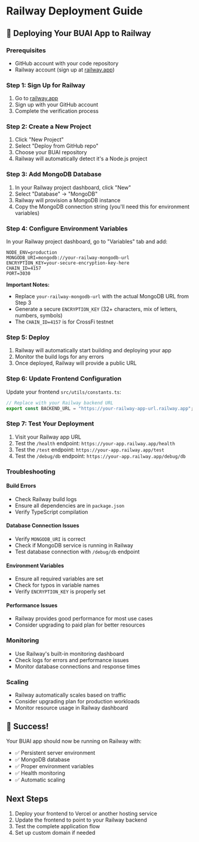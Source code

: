 # Railway Deployment Guide

## 🚀 Deploying Your BUAI App to Railway

### Prerequisites
- GitHub account with your code repository
- Railway account (sign up at [railway.app](https://railway.app))

### Step 1: Sign Up for Railway
1. Go to [railway.app](https://railway.app)
2. Sign up with your GitHub account
3. Complete the verification process

### Step 2: Create a New Project
1. Click "New Project"
2. Select "Deploy from GitHub repo"
3. Choose your BUAI repository
4. Railway will automatically detect it's a Node.js project

### Step 3: Add MongoDB Database
1. In your Railway project dashboard, click "New"
2. Select "Database" → "MongoDB"
3. Railway will provision a MongoDB instance
4. Copy the MongoDB connection string (you'll need this for environment variables)

### Step 4: Configure Environment Variables
In your Railway project dashboard, go to "Variables" tab and add:

```
NODE_ENV=production
MONGODB_URI=mongodb://your-railway-mongodb-url
ENCRYPTION_KEY=your-secure-encryption-key-here
CHAIN_ID=4157
PORT=3030
```

**Important Notes:**
- Replace `your-railway-mongodb-url` with the actual MongoDB URL from Step 3
- Generate a secure `ENCRYPTION_KEY` (32+ characters, mix of letters, numbers, symbols)
- The `CHAIN_ID=4157` is for CrossFi testnet

### Step 5: Deploy
1. Railway will automatically start building and deploying your app
2. Monitor the build logs for any errors
3. Once deployed, Railway will provide a public URL

### Step 6: Update Frontend Configuration
Update your frontend `src/utils/constants.ts`:

```typescript
// Replace with your Railway backend URL
export const BACKEND_URL = "https://your-railway-app-url.railway.app";
```

### Step 7: Test Your Deployment
1. Visit your Railway app URL
2. Test the `/health` endpoint: `https://your-app.railway.app/health`
3. Test the `/test` endpoint: `https://your-app.railway.app/test`
4. Test the `/debug/db` endpoint: `https://your-app.railway.app/debug/db`

### Troubleshooting

#### Build Errors
- Check Railway build logs
- Ensure all dependencies are in `package.json`
- Verify TypeScript compilation

#### Database Connection Issues
- Verify `MONGODB_URI` is correct
- Check if MongoDB service is running in Railway
- Test database connection with `/debug/db` endpoint

#### Environment Variables
- Ensure all required variables are set
- Check for typos in variable names
- Verify `ENCRYPTION_KEY` is properly set

#### Performance Issues
- Railway provides good performance for most use cases
- Consider upgrading to paid plan for better resources

### Monitoring
- Use Railway's built-in monitoring dashboard
- Check logs for errors and performance issues
- Monitor database connections and response times

### Scaling
- Railway automatically scales based on traffic
- Consider upgrading plan for production workloads
- Monitor resource usage in Railway dashboard

## 🎉 Success!
Your BUAI app should now be running on Railway with:
- ✅ Persistent server environment
- ✅ MongoDB database
- ✅ Proper environment variables
- ✅ Health monitoring
- ✅ Automatic scaling

## Next Steps
1. Deploy your frontend to Vercel or another hosting service
2. Update the frontend to point to your Railway backend
3. Test the complete application flow
4. Set up custom domain if needed 